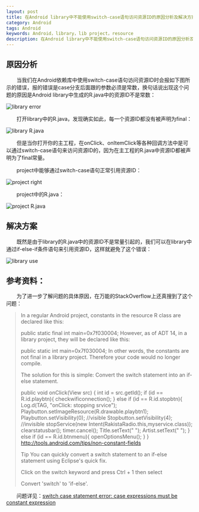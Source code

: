 ```yaml
---
layout: post
title: 在Android library中不能使用switch-case语句访问资源ID的原因分析及解决方案
category: Android
tags: Android
keywords: Android，library，lib project，resource
description: 在Android library中不能使用switch-case语句访问资源ID的原因分析及解决方案
---
```


## 原因分析

&emsp;&emsp;当我们在Android依赖库中使用switch-case语句访问资源ID时会报如下图所示的错误，报的错误是case分支后面跟的参数必须是常数，换句话说出现这个问题的原因是Android library中生成的R.java中的资源ID不是常数：

![library error](http://img.my.csdn.net/uploads/201412/26/1419564510_7687.jpg)

&emsp;&emsp;打开library中的R.java，发现确实如此，每一个资源ID都没有被声明为final：

![library R.java](http://img.my.csdn.net/uploads/201412/26/1419564512_3649.jpg)

&emsp;&emsp;但是当你打开你的主工程，在onClick、onItemClick等各种回调方法中是可以通过switch-case语句来访问资源ID的，因为在主工程的R.java中资源ID都被声明为了final常量。

&emsp;&emsp;project中能够通过switch-case语句正常引用资源ID：

![project right](http://img.my.csdn.net/uploads/201412/26/1419564512_5840.jpg)

&emsp;&emsp;project中的R.java：

![project R.java](http://img.my.csdn.net/uploads/201412/26/1419564513_5678.jpg)

## 解决方案

&emsp;&emsp;既然是由于library的R.java中的资源ID不是常量引起的，我们可以在library中通过if-else-if条件语句来引用资源ID，这样就避免了这个错误：

![library use](http://img.my.csdn.net/uploads/201412/26/1419564512_5822.jpg)

## 参考资料：

&emsp;&emsp;为了进一步了解问题的具体原因，在万能的StackOverflow上还真搜到了这个问题：

> In a regular Android project, constants in the resource R class are declared like this:
> 
> 	public static final int main=0x7f030004;
> However, as of ADT 14, in a library project, they will be declared like this:
> 	
> 	public static int main=0x7f030004;
> In other words, the constants are not final in a library project. Therefore your code would no longer compile.
> 	
> The solution for this is simple: Convert the switch statement into an if-else statement.
> 	
> 	public void onClick(View src)
> 	{
> 	    int id = src.getId();
> 	    if (id == R.id.playbtn){
> 	        checkwificonnection();
> 	    } else if (id == R.id.stopbtn){
> 	        Log.d(TAG, "onClick: stopping srvice");
> 	        Playbutton.setImageResource(R.drawable.playbtn1);
> 	        Playbutton.setVisibility(0); //visible
> 	        Stopbutton.setVisibility(4); //invisible
> 	        stopService(new Intent(RakistaRadio.this,myservice.class));
> 	        clearstatusbar();
> 	        timer.cancel();
> 	        Title.setText(" ");
> 	        Artist.setText(" ");
> 	    } else if (id == R.id.btnmenu){
> 	        openOptionsMenu();
> 	    }
> 	}
> http://tools.android.com/tips/non-constant-fields
> 	
> Tip
> You can quickly convert a switch statement to an if-else statement using Eclipse's quick fix.
> 	
> Click on the switch keyword and press Ctrl + 1 then select
> 	
> Convert 'switch' to 'if-else'.

&emsp;&emsp;问题详见：[switch case statement error: case expressions must be constant expression](http://stackoverflow.com/questions/9092712/switch-case-statement-error-case-expressions-must-be-constant-expression)







	